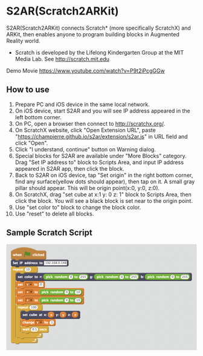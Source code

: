 # S2AR(Scratch2ARKit)

S2AR(Scratch2ARKit) connects Scratch* (more specifically ScratchX) and ARKit, then enables anyone to program building blocks in Augmented Reality world.

* Scratch is developed by the Lifelong Kindergarten Group at the MIT Media Lab. See http://scratch.mit.edu

Demo Movie
https://www.youtube.com/watch?v=P9t2iPcgGGw

## How to use

1. Prepare PC and iOS device in the same local network.
2. On iOS device, start S2AR and you will see IP address appeared in the left bottom corner.
3. On PC, open a browser then connect to http://scratchx.org/.
4. On ScratchX website, click "Open Extension URL", paste "https://champierre.github.io/s2ar/extension/s2ar.js" in URL field and click "Open".
5. Click "I understand, continue" button on Warning dialog.
6. Special blocks for S2AR are available under "More Blocks" category. Drag "Set IP address to" block to Scripts Area, and input IP address appeared in S2AR app, then click the block.
7. Back to S2AR on iOS device, tap "Set origin" in the right bottom corner, find any surface(yellow dots should appear), then tap on it. A small gray pillar should appear. This will be origin point(x:0, y:0, z:0).
8. On ScratchX, drag "set cube at x:1 y: 0 z: 1" block to Scripts Area, then click the block. You will see a black block is set near to the origin point.
9. Use "set color to" block to change the block color.
10. Use "reset" to delete all blocks.

## Sample Scratch Script

![](images/random_tower_script.png)
